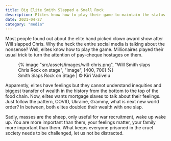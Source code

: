 ```yaml
---
title: Big Elite Smith Slapped a Small Rock
description: Elites know how to play their game to maintain the status quo and to keep the attention of pay-cheque hostages
date: 2021-04-27
category: "media"
---
```


Most people found out about the elite hand picked clown award show after Will slapped Chris. Why the heck the entire social media is talking about the nonsense? Well, elites know how to play the game. Millionaires played their usual trick to turn the attention of pay-cheque hostages on them.

<!-- excerpt -->

<figure>
{% image "src/assets/images/will-chris.png", "Will Smith slaps Chris Rock on stage", "image", [400, 700] %}
<figcaption>Smith Slaps Rock on Stage | © Kiri Vadivelu</figcaption>
</figure>

Apparently, elites have feelings but they cannot understand inequities and biggest transfer of wealth in the history from the bottom to the top of the food chain. Now, elites wants mortgage slaves to talk about their feelings. Just follow the pattern, COVID, Ukraine, Grammy, what is next new world order? In between, both elites doubled their wealth with one slap.

Sadly, masses are the sheep, only useful for war recruitment, wake up wake up. You are more important than them, your feelings matter, your family more important than them. What keeps everyone prisoned in the cruel society needs to be challenged, let us not be distracted.
